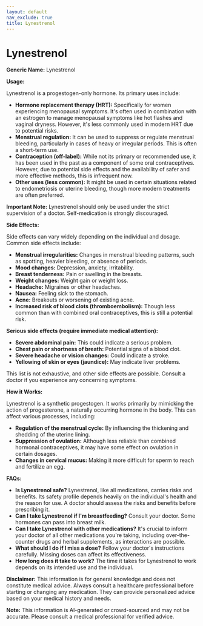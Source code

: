 ```yaml
---
layout: default
nav_exclude: true
title: Lynestrenol
---
```


# Lynestrenol

**Generic Name:** Lynestrenol

**Usage:**

Lynestrenol is a progestogen-only hormone.  Its primary uses include:

* **Hormone replacement therapy (HRT):**  Specifically for women experiencing menopausal symptoms.  It's often used in combination with an estrogen to manage menopausal symptoms like hot flashes and vaginal dryness.  However, it's less commonly used in modern HRT due to potential risks.
* **Menstrual regulation:**  It can be used to suppress or regulate menstrual bleeding, particularly in cases of heavy or irregular periods.  This is often a short-term use.
* **Contraception (off-label):** While not its primary or recommended use, it has been used in the past as a component of some oral contraceptives.  However, due to potential side effects and the availability of safer and more effective methods, this is infrequent now.
* **Other uses (less common):** It might be used in certain situations related to endometriosis or uterine bleeding, though more modern treatments are often preferred.

**Important Note:** Lynestrenol should only be used under the strict supervision of a doctor.  Self-medication is strongly discouraged.


**Side Effects:**

Side effects can vary widely depending on the individual and dosage.  Common side effects include:

* **Menstrual irregularities:** Changes in menstrual bleeding patterns, such as spotting, heavier bleeding, or absence of periods.
* **Mood changes:**  Depression, anxiety, irritability.
* **Breast tenderness:**  Pain or swelling in the breasts.
* **Weight changes:**  Weight gain or weight loss.
* **Headache:**  Migraines or other headaches.
* **Nausea:**  Feeling sick to the stomach.
* **Acne:**  Breakouts or worsening of existing acne.
* **Increased risk of blood clots (thromboembolism):** Though less common than with combined oral contraceptives, this is still a potential risk.


**Serious side effects (require immediate medical attention):**

* **Severe abdominal pain:** This could indicate a serious problem.
* **Chest pain or shortness of breath:**  Potential signs of a blood clot.
* **Severe headache or vision changes:**  Could indicate a stroke.
* **Yellowing of skin or eyes (jaundice):**  May indicate liver problems.

This list is not exhaustive, and other side effects are possible.  Consult a doctor if you experience any concerning symptoms.


**How it Works:**

Lynestrenol is a synthetic progestogen.  It works primarily by mimicking the action of progesterone, a naturally occurring hormone in the body.  This can affect various processes, including:

* **Regulation of the menstrual cycle:**  By influencing the thickening and shedding of the uterine lining.
* **Suppression of ovulation:** Although less reliable than combined hormonal contraceptives, it may have some effect on ovulation in certain dosages.
* **Changes in cervical mucus:** Making it more difficult for sperm to reach and fertilize an egg.


**FAQs:**

* **Is Lynestrenol safe?**  Lynestrenol, like all medications, carries risks and benefits.  Its safety profile depends heavily on the individual's health and the reason for use.  A doctor should assess the risks and benefits before prescribing it.
* **Can I take Lynestrenol if I'm breastfeeding?**  Consult your doctor.  Some hormones can pass into breast milk.
* **Can I take Lynestrenol with other medications?**  It's crucial to inform your doctor of all other medications you're taking, including over-the-counter drugs and herbal supplements, as interactions are possible.
* **What should I do if I miss a dose?**  Follow your doctor's instructions carefully.  Missing doses can affect its effectiveness.
* **How long does it take to work?**  The time it takes for Lynestrenol to work depends on its intended use and the individual.

**Disclaimer:** This information is for general knowledge and does not constitute medical advice.  Always consult a healthcare professional before starting or changing any medication.  They can provide personalized advice based on your medical history and needs.


**Note:** This information is AI-generated or crowd-sourced and may not be accurate. Please consult a medical professional for verified advice.